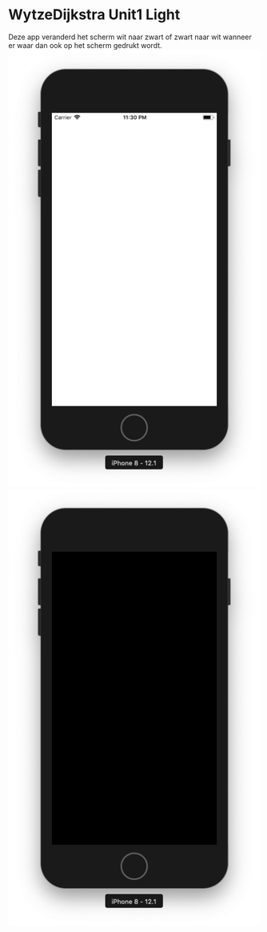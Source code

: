 # WytzeDijkstra Unit1 Light
Deze app veranderd het scherm wit naar zwart of zwart naar wit wanneer er waar dan ook op het scherm gedrukt wordt.
![alt text](https://github.com/wytzz/WytzeDijkstra-Unit1-Light/blob/master/doc/Schermafbeelding%202018-12-17%20om%2023.30.11.png)
![alt text](https://github.com/wytzz/WytzeDijkstra-Unit1-Light/blob/master/doc/Schermafbeelding%202018-12-17%20om%2023.30.15.png)
